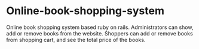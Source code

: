 # Online-book-shopping-system
Online book shopping system based ruby on rails. Administrators can show, add or remove books from the website. Shoppers can add or remove books from shopping cart, and see the total price of the books. 
